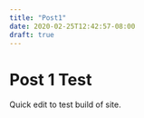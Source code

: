 ```yaml
---
title: "Post1"
date: 2020-02-25T12:42:57-08:00
draft: true
---
```


# Post 1 Test
Quick edit to test build of site.